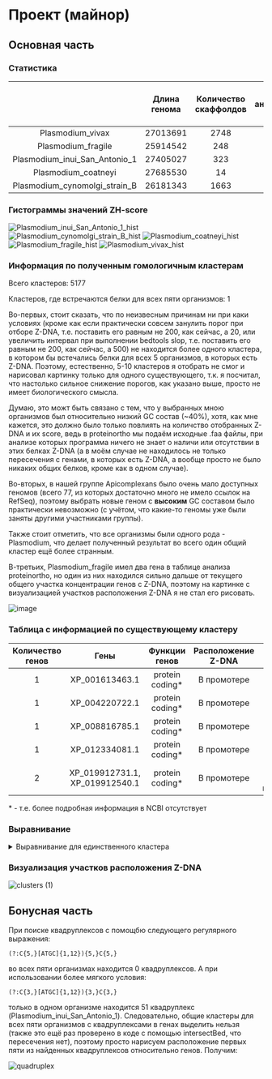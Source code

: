 # Проект (майнор)

## Основная часть

### Статистика

|  | Длина генома | Количество скаффолдов | Количество аннотированных генов | Доля аннотированных генов | Количество участков с Z-DNA | Общаа длина участков Z-DNA |
| :-----------: | :-----------: | :-----------: | :-----------: | :-----------: | :-----------: | :-----------: |
| Plasmodium_vivax | 27013691 | 2748 | 5510 | 52.47 | 11274 | 112614 |
| Plasmodium_fragile | 25914542 | 248 | 5743 | 54.95 | 7586 | 77100 |
| Plasmodium_inui_San_Antonio_1 | 27405027 | 323 | 5879 | 47.47 | 16259 | 163070 |
| Plasmodium_coatneyi | 27685530 | 14 | 5575 | 50.81 | 8090 | 81596 |
| Plasmodium_cynomolgi_strain_B | 26181343 | 1663 | 5776 | 48.2 | 8767 | 87412 |

### Гистограммы значений ZH-score

![Plasmodium_inui_San_Antonio_1_hist](https://user-images.githubusercontent.com/60858323/174435846-58ca728d-c96c-4242-b1fe-16601e4b648a.jpg)
![Plasmodium_cynomolgi_strain_B_hist](https://user-images.githubusercontent.com/60858323/174435847-d1eb31c4-5e96-4fea-9c4c-6186cf59354c.jpg)
![Plasmodium_coatneyi_hist](https://user-images.githubusercontent.com/60858323/174435849-c3ef2d1f-3a9a-4b0a-9009-9305ee333cc1.jpg)
![Plasmodium_fragile_hist](https://user-images.githubusercontent.com/60858323/174435852-b29ddc23-5740-469d-960d-43b4a23ec174.jpg)
![Plasmodium_vivax_hist](https://user-images.githubusercontent.com/60858323/174435856-ce95b0fd-56cf-4991-baf5-e187aa6653a8.jpg)


### Информация по полученным гомологичным кластерам

Всего кластеров: 5177

Кластеров, где встречаются белки для всех пяти организмов: 1

Во-первых, стоит сказать, что по неизвесным причинам ни при каки условиях (кроме как если практически совсем занулить порог при отборе Z-DNA, т.е. поставить его равным не 200, как сейчас, а 20, или увеличить интервал при выполнении bedtools slop, т.е. поставить его равным не 200, как сейчас, а 500) не находится более одного кластера, в котором бы встечались белки для всех 5 организмов, в которых есть Z-DNA. Поэтому, естественно, 5-10 кластеров я отобрать не смог и нарисовал картинку только для одного существующего, т.к. я посчитал, что настолько сильное снижение порогов, как указано выше, просто не имеет биологического смысла.

Думаю, это можт быть связано с тем, что у выбранных мною организмов был относительно низкий GC состав (~40%), хотя, как мне кажется, это должно было только повлиять на количство отобранных Z-DNA и их score, ведь в proteinortho мы подаём исходные .faa файлы, при анализе которых программа ничего не знает о наличи или отсутствии в этих белках Z-DNA (а в моём случае не находилось не только пересечения с генами, в которых есть Z-DNA, а вообще просто не было никаких общих белков, кроме как в одном случае).

Во-вторых, в нашей группе Apicomplexans было очень мало доступных геномов (всего 77, из которых достаточно много не имело ссылок на RefSeq), поэтому выбрать новые геном с **высоким** GC составом было практически невозможно (с учётом, что какие-то геномы уже были заняты другими участниками группы).

Также стоит отметить, что все организмы были одного рода - Plasmodium, что делает полученный результат во всего один общий кластер ещё более странным.

В-третьих, Plasmodium_fragile имел два гена в таблице анализа proteinortho, но один из них находился сильно дальше от текущего общего участка концентрации генов с Z-DNA, поэтому на картинке с визуализацией участков расположения Z-DNA я не стал его рисовать.

![image](https://user-images.githubusercontent.com/60858323/174429590-fec095c1-b6c7-4348-af30-73ec7a570c34.png)

### Таблица с информацией по существующему кластеру

| Количество генов | Гены | Функции генов | Расположение Z-DNA | Z-score |
| :-----------: | :-----------: | :-----------: | :-----------: | :-----------: |
| 1 | XP_001613463.1 | protein coding* | В промотере | 273.5761 |
| 1 | XP_004220722.1 | protein coding* | В промотере | 234.5918 |
| 1 | XP_008816785.1 | protein coding* | В промотере | 712.187 |
| 1 | XP_012334081.1 | protein coding* | В промотере | 612.3848 |
| 2 | XP_019912731.1, XP_019912540.1 | protein coding* | В промотере | 883.5764 (для последнего) |

\* \- т.е. более подробная информация в NCBI отсутствует

### Выравнивание

<details><summary>Выравнивание для единственного кластера</summary>

  ```
  >XP_008816785.1
M-------------------------------------------------------------------------------
--------------------------------------------------------------------------------
--------------------------------------------------------------------------------
--------------------------------------------------------------------------------
--------------------------------------------------------------------------------
------EATNRPGGRGPQNRPGNRPV-SRGGYMA-ANRGGNNAA----YRGANQSANRAANGVGRVTHSETARVTQSETT
KV----TAKESEKKPMDNAANQGRNNTANGIEKRAST-------------------------------------------
--------------------------------------------------------------------------------
-------------EPEKKIPH----------------ETEKATSQLANQAINGGVKETPNKLADKVA-RGPPNRDASKAA
DGYNKYS-----------------NNSNNSNSSNSSNCNNSGSQDGILKTGSFVSRDGLELKTYEWVVDKPVGIIILVHA
LNSHVRFEYLKLNAIIESKEKATLVDANNYYIYKDSWIEQFNKSGYSVYGLDMRGHGQSGCVKNVKTHVNAFQDLVYDVL
EYANIVYDSLSTEGKKKKKENITSHGGGVKTSSDTASSV-----ASTSDYDGNIPQGSHVSPGKNPYSGKQQP-------
-----------------PPSGVNNIS-KNDVPPFYFMGLSMGGNIVLRILQLREKKGD-ESIKRLNIKGVITLAGMISLD
DLKKKPEYKYFYVPMAKLASALLPTKRLAPLLKLEMFPYINDLFRFDPHCYNKPITNRLGNELLKAVDSLHNDIRFIPED
VQILIIHSVRDSACSYTGVSKFFNTIQTKNKELFTLHDMDHILPQEPGNERILKKVIDWLAHLQCAKG
>XP_004220722.1
MA------------------------------------------------------------------------------
--------------------------------------------------------------------------------
--------------------------------------------------------------------------------
--------------------------------------------------------------------------------
--------------------------------------------------------------------------------
------EVTNKPAGRGPQNRPGNRPT-NRGGNKA-ANRGPNQSA----NQPANKTPNRAPNGVPRVTQNETARVTQSEAA
RVTQSETAKESEKKAMNNAANQAENKTSNEIEKKTSAEPEKKAAAEPEK-------------------------------
---------------------------------------------------------KAAAEPEKKASAEPEKKAAAEPE
KKTQTEPEKKTPIEPEKKIPD----------------ETEKATSGSANKETRQTEKETPHKVADKVA-KESPNRDANKAA
NRDANKAANRDADKAANRDANKAANRDANKAANKAADGDNDGRQNDILKTGSFISRDGLELKTYEWVVNKPVGIIILVHA
LNSHVRFEYLKHNVIIESKEKAILVDAKNYYIYKGSWIEQFNKRGYSVYGLDMRGHGQSGCVQNVKTHVNDFQELVYDVL
EYANIVYDSLCSGSASS--------------------------------------------------SKEQ---------
-----------------LPSGMNNIK-KNDIPPFYFMGLSMGGNIVLRVLELREKKGD-ESIKRLNIKGVISLAGMISLD
DLKKKPEYKYFYLPIAKLASTLLPTMRLSPVLKFEMFPYINDLFSFDANCYHKPITNRFGNEILKAVDALHNDIRFIPED
VQILIVHSVLDSACSYTGVSKFFNSIQTKNKELFTIDDMDHILPQEPGNEKILKKVIDWLAQLQ----
>XP_001613463.1
MT------------------------------------------------------------------------------
--------------------------------------------------------------------------------
--------------------------------------------------------------------------------
--------------------------------------------------------------------------------
--------------------------------------------------------------------------------
------EATNRPAGRGPQNRPGNRPA-NRGGNKA-ANRGANQSA----SQPANKAPNRVTNGVARATQGETTKVTQSDTA
KV----TAKESEKEAMNNTANQAGNKTATEPERKASPEPEKKAPSEPEKKVPIEPDRKVSSEPERKISSEPERKAVTEPE
RKISSEPERKASTEAERKASTEAERKISSEPERKASTEAEKRTSPEPEKKTSNEPERKVSTEPEKKVSIEPEKKVSIEPD
KKAPTEPERKAPTEPERKVPAEPEKKAPTDAERKVSTEPEKATGQPAKQAISGGAKEAINQ-TEKGA-KETPNRDANKAA
IAASAPATSAPA------------TSAAATSAAAAAAPDDGGSQSGALKTGSFVSRDGLELKTYEWVVNKPVGIILLVHA
LNSHVRFEYLKHNVIIESKEKATLLDGKNYYIYKDSWIEQLNKNGYSVYGLDMRGHGQSGCVQNVKTHINDFHDLVYDVL
EYANIVYDSLCTGGKKKKKK---SPSGGVNTSSDTAPSGGLSSSASSSDDD-DTSQGSRTSSGNAPPSGANSVRRSDANS
MKRSDANNMRRSDANNMRRSDANNMR-RSDVPPFFLMGLSMGGNIVLRILELGGKKGD-ESIKRLNIKGVISLAGMISLD
DLKKKPEYKYFYIPMGKLASMVLPTMRMTPSLNFKMFPFINDLFSFDAHCYPKPVTNRFGSELLKAVDALRNDVKFIPEE
AQILLVHSVLDSACSYNGVLKFFKSIQTKNKELFTIEDMDHILPLEPGNERILKKVIDWLAQLQCVRG
>XP_012334081.1
M-------------------------------------------------------------------------------
--------------------------------------------------------------------------------
--------------------------------------------------------------------------------
--------------------------------------------------------------------------------
--------------------------------------------------------------------------------
------DASNKGASRVPQNRAGNKPVATRGGNRAVPQRGVKQPVA---QTPASNVPSRAPTGVTRVTQNETTRVN-----
-------VKESEK--------------------KIST-------------------------------------------
--------------------------------------------------------------------------------
-------------GPERKIMD----------------EREKARGPIAQKEPLRQAG-GTNRLGDKGIKEESPNRDTKKVG
--------------------------------------GNNGIENDMCKKGTFLSRDGLELKTYAWVVKNPVGIIILVHA
LNSHVRFEYLKHNVIIESKEKVTLVDKNNYYIYKDSWIERLNKSGYSVYSLDLRGHGQSACVQNVKTYVNRFKDLVYDVM
DYANSVYDSLCEEQKTKTNN--AACGDGVNNATDMGSSG-----ALTSDNE-NTRPGSQPSTDNAPSTQNN---------
-----------------NSSDVNASTKTNQIPPFYFMGLSMGGNIVLRILELREKKKKVQLIKRLNIKGVISLAGMISLD
DLKKKPEYKYFYIPVAKLAATLMPTRRLSPALKFEMFPYINDLYEFDPHCYCKSITNRLGNELLKAVDALHNDMKYMPED
VQMLFVHSTKDSACSYTGVSKFFNALKTTKKELFTIEDMDHILPLEPGNDKILKKVIDWLSKMHYV--
>XP_019912540.1
MAEAQSMELDNKPGRGGGGSCSTGLRGSAGSARLDGKPKVDSFHNRDGLKLKTYSWLVKNPIGVIFLVHGLNTNLRLEYM
RHNVDIVSPEKAILKDADNYYVYKDSWIEHLNKNGYSVYGMDHQGHGLSDGWRNLKTHVKKFDDMVYDLIQYINRVHDLM
CLRGQKDELSGETSKSSSSASPKSITSPSSPTSAPSPTSLAQRNNVSSSIHNNLKNTKMPPFYIMGLSMGGNIVLRTLEI
LEKSKDHNAKLNIKGCICLAGMISIDELATKASYKYFYIPFGKFLAAVFPTLRLTPSLYFKKYPYVNQIFKYDKNRYKKP
ITCKLGYELLNAIENLHNDIDHIPKDTPILFVHSKHDSACFFGGAETFFKKINTNLKELHVLDDMDHVLTMEPGNERVLQ
KRQTTMSNTNKGAGRGFQNRPGNRPA-NRGDNRA-PNRGTNQSTNQSTNQPANKAPNRAPNGVTRVTQSETTKVS-----
-------AKEIEK--------------------MTST-------------------------------------------
--------------------------------------------------------------------------------
-------------EPNKKIPV----------------QTGKATSQLA--------KGTPNKLADKVA-KDPPNMHTNKTT
------------------------------------DNNNKVEQNDILKTGSFKSRDGLELKTYEWVVDNPVGIIMLVHA
LNCHVRFEYLKHNAIIESKEKATLIDKNNYYLYKGSWIEQFNKNGYSVYGLDMRGHGESGCVKNVKTHINNFQDLIRDVV
QYANIVYDSLCEPGKKNNKK--KAANGGVNTSNDGE----------SSDNE-ETSQGTHPSPGNTPSSRGQ---------
-----------------TPSTVNSSS-KNDVPPFYFMGLSMGGNIVLRILQLREKKGD-ESIKRLNIKGVISLAGMISLD
DLKKKPEYKYFYIPIAKIAAALLPTMRLGPYLKFEMFPYINDLFSFDPHCYPKAITNRFGNELLKAVDALHKDMKYIPED
VQILFVHSVLDSACSYTGVSKFFNALKTKNKELFTIEDMDHILPLEPGNERILKKVIDWLAQLQSVKA
  ```
  
</details>

### Визуализация участков расположения Z-DNA

![clusters (1)](https://user-images.githubusercontent.com/60858323/174429993-6fbc711f-324c-41b1-814c-fbe8da132338.jpg)


## Бонусная часть

При поиске квадруплексов с помощбю следующего регулярного выражения:

```
(?:C{5,}[ATGC]{1,12}){5,}C{5,}
```
во всех пяти организмах находится 0 квадруплексов. А при использовании более мягкого условия:

```
(?:C{3,}[ATGC]{1,12}){3,}C{3,}
```
только в одном организме находится 51 квадруплекс (Plasmodium_inui_San_Antonio_1). Следовательно, общие кластеры для всех пяти организмов с квадруплексами в генах выделить нельзя (также это ещё раз проверено в коде с помощью intersectBed, что пересечения нет), поэтому просто нарисуем расположение первых пяти из найденных квадруплексов относительно генов. Получим:

![quadruplex](https://user-images.githubusercontent.com/60858323/174441367-f58d4e4c-ad98-44b5-944b-30c07814df9e.jpg)
